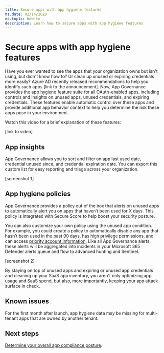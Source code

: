 ```yaml
---
title: Secure apps with app hygiene features
ms.date: 02/14/2023
ms.topic: how-to
description: Learn how to secure apps with app hygiene features
---
```


# Secure apps with app hygiene features

Have you ever wanted to see the apps that your organization owns but isn't using, but didn't know how to? Or clean up unused or expiring credentials more easily? Azure AD recently released recommendations to help you identify such apps [link to the announcement]. Now, App Governance provides the app hygiene feature suite for all OAuth-enabled apps, including controls and insights on unused apps, unused credentials, and expiring credentials. These features enable automatic control over these apps and provide additional app behavior context to help you determine the risk these apps pose in your environment.

Watch this video for a brief explanation of these features:

[link to video]

## App insights

App Governance allows you to sort and filter on app last used date, credential unused since, and credential expiration date. You can export this custom list for easy reporting and triage across your organization.

[screenshot 1]

## App hygiene policies

App Governance provides a policy out of the box that alerts on unused apps to automatically alert you on apps that haven’t been used for X days. This policy is integrated with Secure Score to help boost your security posture.

You can also customize your own policy using the unused app condition. For example, you could create a policy to automatically disable any app that hasn’t been used in the past 90 days, has high privilege permissions, and can access [priority account information](/microsoft-365/admin/setup/priority-accounts). Like all App Governance alerts, these alerts will be aggregated into incidents in your Microsoft 365 Defender alerts queue and flow to advanced hunting and Sentinel.

[screenshot 2]

By staying on top of unused apps and expiring or unused app credentials and cleaning up your SaaS app inventory, you aren't only optimizing app usage and SaaS spend, but also, more importantly, keeping your app attack surface in check.

## Known issues

For the first month after launch, app hygiene data may be missing for multi-tenant apps that are owned by another tenant.

## Next steps

[Determine your overall app compliance posture](app-governance-visibility-insights-compliance-posture.md).
